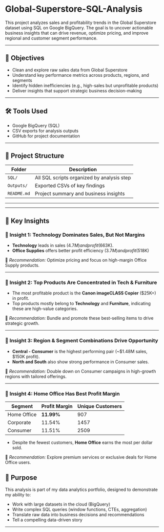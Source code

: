 # Global-Superstore-SQL-Analysis


This project analyzes sales and profitability trends in the Global Superstore dataset using SQL on Google BigQuery. The goal is to uncover actionable business insights that can drive revenue, optimize pricing, and improve regional and customer segment performance.

---

## 🧠 Objectives

- Clean and explore raw sales data from Global Superstore
- Understand key performance metrics across products, regions, and segments
- Identify hidden inefficiencies (e.g., high-sales but unprofitable products)
- Deliver insights that support strategic business decision-making

---

## 🛠️ Tools Used

- Google BigQuery (SQL)
- CSV exports for analysis outputs
- GitHub for project documentation

---

## 📂 Project Structure

| Folder        | Description                               |
|---------------|-------------------------------------------|
| `SQL/`        | All SQL scripts organized by analysis step|
| `Outputs/`    | Exported CSVs of key findings             |
| `README.md`   | Project summary and business insights     |

---


---

## 🧠 Key Insights

### 🔹 Insight 1: Technology Dominates Sales, But Not Margins
- **Technology** leads in sales ($4.7M) and profit ($663K).
- **Office Supplies** offers better profit efficiency ($3.7M) and profit ($518K)

🎯 *Recommendation:* Optimize pricing and focus on high-margin Office Supply products.

---

### 🔹 Insight 2: Top Products Are Concentrated in Tech & Furniture
- The most profitable product is the **Canon imageCLASS Copier** ($25K+) in profit.
- Top products mostly belong to **Technology** and **Furniture**, indicating these are high-value categories.

🎯 *Recommendation:* Bundle and promote these best-selling items to drive strategic growth.

---

### 🔹 Insight 3: Region & Segment Combinations Drive Opportunity
- **Central - Consumer** is the highest performing pair (~$1.48M sales, $150K profit).
- **North and South** also show strong performance in Consumer sales.

🎯 *Recommendation:* Double down on Consumer campaigns in high-growth regions with tailored offerings.

---

### 🔹 Insight 4: Home Office Has Best Profit Margin
| Segment        | Profit Margin | Unique Customers |
|----------------|---------------|------------------|
| Home Office    | **11.99%**    | 907              |
| Corporate      | 11.54%        | 1457             |
| Consumer       | 11.51%        | 2509             |

- Despite the fewest customers, **Home Office** earns the most per dollar sold.

🎯 *Recommendation:* Explore premium services or exclusive deals for Home Office users.


## 📌 Purpose

This analysis is part of my data analytics portfolio, designed to demonstrate my ability to:
- Work with large datasets in the cloud (BigQuery)
- Write complex SQL queries (window functions, CTEs, aggregation)
- Translate raw data into business decisions and recommendations
- Tell a compelling data-driven story

---
